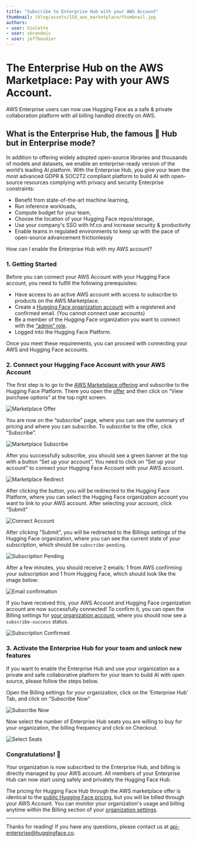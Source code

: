 ```yaml
---
title: "Subscribe to Enterprise Hub with your AWS Account"
thumbnail: /blog/assets/158_aws_marketplace/thumbnail.jpg
authors:
- user: Violette
- user: sbrandeis
- user: jeffboudier
---
```


# The Enterprise Hub on the AWS Marketplace: Pay with your AWS Account.

AWS Enterprise users can now use Hugging Face as a safe & private collaboration platform with all billing handled directly on AWS.

## What is the Enterprise Hub, the famous 🤗 Hub but in Enterprise mode? 

In addition to offering widely adopted open-source libraries and thousands of models and datasets, we enable an enterprise-ready version of the world’s leading AI platform. With the Enterprise Hub, you give your team the most advanced GDPR & SOC2T2 compliant platform to build AI with open-source resources complying with privacy and security Enterprise constraints: 
- Benefit from state-of-the-art machine learning, 
- Run inference workloads, 
- Compute budget for your team, 
- Choose the location of your Hugging Face repos/storage, 
- Use your company's SSO with hf.co and increase security & productivity
- Enable teams in regulated environments to keep up with the pace of open-source advancement frictionlessly

How can I enable the Enterprise Hub with my AWS account?

### 1. Getting Started

Before you can connect your AWS Account with your Hugging Face account, you need to fulfill the following prerequisites: 

- Have access to an active AWS account with access to subscribe to products on the AWS Marketplace.
- Create a [Hugging Face organization account](https://huggingface.co/organizations/new) with a registered and confirmed email. (You cannot connect user accounts)
- Be a member of the Hugging Face organization you want to connect with the [“admin” role](https://huggingface.co/docs/hub/organizations-security).
- Logged into the Hugging Face Platform.

Once you meet these requirements, you can proceed with connecting your AWS and Hugging Face accounts.

### 2. Connect your Hugging Face Account with your AWS Account

The first step is to go to the [AWS Marketplace offering](https://aws.amazon.com/marketplace/pp/prodview-n6vsyhdjkfng2) and subscribe to the Hugging Face Platform. There you open the [offer](https://aws.amazon.com/marketplace/pp/prodview-n6vsyhdjkfng2) and then click on “View purchase options” at the top right screen. 

![Marketplace Offer](https://huggingface.co/datasets/huggingface/documentation-images/resolve/main/blog/01_bis_offering.jpg "Marketplace Offer")

You are now on the “subscribe” page, where you can see the summary of pricing and where you can subscribe. To subscribe to the offer, click “Subscribe”. 

![Marketplace Subscribe](https://huggingface.co/datasets/huggingface/documentation-images/resolve/main/blog/02_bis_subscribe.jpg "Marketplace Subscribe")

After you successfully subscribe, you should see a green banner at the top with a button “Set up your account”. You need to click on “Set up your account” to connect your Hugging Face Account with your AWS account.  

![Marketplace Redirect](https://huggingface.co/datasets/huggingface/documentation-images/resolve/main/blog/03_bis_redirect.jpg "Marketplace Redirect")

After clicking the button, you will be redirected to the Hugging Face Platform, where you can select the Hugging Face organization account you want to link to your AWS account. After selecting your account, click “Submit” 

![Connect Account](https://huggingface.co/datasets/huggingface/documentation-images/resolve/main/blog/04_connect.jpg "Connect Account")

After clicking "Submit", you will be redirected to the Billings settings of the Hugging Face organization, where you can see the current state of your subscription, which should be `subscribe-pending`.

![Subscription Pending](https://huggingface.co/datasets/huggingface/documentation-images/resolve/main/blog/05_pending.jpg "Subscription Pending")

After a few minutes, you should receive 2 emails: 1 from AWS confirming your subscription and 1 from Hugging Face, which should look like the image below:

![Email confirmation](https://huggingface.co/datasets/huggingface/documentation-images/resolve/main/blog/07_email.jpg "Email confirmation")

If you have received this, your AWS Account and Hugging Face organization account are now successfully connected! 
To confirm it, you can open the Billing settings for [your organization account](https://huggingface.co/settings/organizations), where you should now see a `subscribe-success` status.

![Subscription Confirmed](https://huggingface.co/datasets/huggingface/documentation-images/resolve/main/blog/06_success.jpg "Subscription Confirmed")

### 3. Activate the Enterprise Hub for your team and unlock new features

If you want to enable the Enterprise Hub and use your organization as a private and safe collaborative platform for your team to build AI with open source, please follow the steps below.

Open the Billing settings for your organization, click on the ‘Enterprise Hub’ Tab, and click on “Subscribe Now”

![Subscribe Now](https://huggingface.co/datasets/huggingface/documentation-images/resolve/main/blog/08_subscribe.jpg "Subscribe Now")

Now select the number of Enterprise Hub seats you are willing to buy for your organization, the billing frequency and click on Checkout. 

![Select Seats](https://huggingface.co/datasets/huggingface/documentation-images/resolve/main/blog/09_select.jpg "Select Seats")


### Congratulations! 🥳

Your organization is now subscribed to the Enterprise Hub, and billing is directly managed by your AWS account. All members of your Enterprise Hub can now start using safely and privately the Hugging Face Hub.

The pricing for Hugging Face Hub through the AWS marketplace offer is identical to the [public Hugging Face pricing](https://huggingface.co/pricing), but you will be billed through your AWS Account. You can monitor your organization's usage and billing anytime within the Billing section of your [organization settings](https://huggingface.co/settings/organizations).

---
Thanks for reading! If you have any questions, please contact us at [api-enterprise@huggingface.co](mailto:api-enterprise@huggingface.co).

